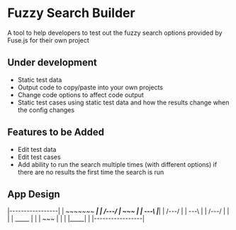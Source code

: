 # Fuzzy Search Builder
A tool to help developers to test out the fuzzy search options provided by Fuse.js for their own project

## Under development
- Static test data
- Output code to copy/paste into your own projects
- Change code options to affect code output
- Static test cases using static test data and how the results change when the config changes

## Features to be Added
- Edit test data
- Edit test cases
- Add ability to run the search multiple times (with different options) if there are no results the first time the search is run


## App Design

|-----------------|
| ~~~~~~~    _____|
| /---/     | ~~~ |
| \---\     |_____|
| /---/           |
| \---\           |
| /---/           |
|                 |
|      _____      |
|     | ~~~ |     |
|     |_____|     |
|-----------------|
